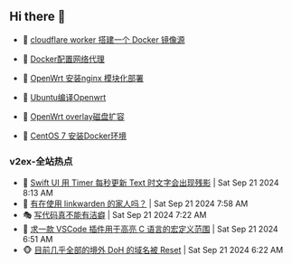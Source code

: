 ## Hi there 👋

<!--
**dkyg666/dkyg666** is a ✨ _special_ ✨ repository because its `README.md` (this file) appears on your GitHub profile.

Here are some ideas to get you started:

- 🔭 I’m currently working on ...
- 🌱 I’m currently learning ...
- 👯 I’m looking to collaborate on ...
- 🤔 I’m looking for help with ...
- 💬 Ask me about ...
- 📫 How to reach me: ...
- 😄 Pronouns: ...
- ⚡ Fun fact: ...
-->

<!-- BLOG-POST-LIST:START -->
- 🦩 [cloudflare worker 搭建一个 Docker 镜像源](http://blog.1996099.xyz/archives/cloudflare-worker-da-jian-yi-ge-docker-jing-xiang-zhan) 

- 🚦 [Docker配置网络代理](http://blog.1996099.xyz/archives/dockerpei-zhi-wang-luo-dai-li) 

- 🫶 [OpenWrt 安装nginx 模块化部署](http://blog.1996099.xyz/archives/openwrt-an-zhuang-nginx-mo-kuai-hua-bu-shu) 

- 🦄 [Ubuntu编译Openwrt](http://blog.1996099.xyz/archives/ubuntuzi-bian-yi-openwrt) 

- 🐻 [OpenWrt overlay磁盘扩容](http://blog.1996099.xyz/archives/openwrt-overlay) 

- 🤖 [CentOS 7 安装Docker环境](http://blog.1996099.xyz/archives/centos-docker) 
<!-- BLOG-POST-LIST:END -->

### v2ex-全站热点
<!-- v2ex:START -->
- 🥸 [Swift UI 用 Timer 每秒更新 Text 时文字会出现残影](https://www.v2ex.com/t/1074636#reply0) | Sat Sep 21 2024 8:13 AM
- 🤗 [有在使用 linkwarden 的家人吗？](https://www.v2ex.com/t/1074633#reply0) | Sat Sep 21 2024 7:58 AM
- 🎭 [写代码真不能有洁癖](https://www.v2ex.com/t/1074626#reply5) | Sat Sep 21 2024 7:22 AM
- 🥷 [求一款 VSCode 插件用于高亮 C 语言的宏定义范围](https://www.v2ex.com/t/1074618#reply0) | Sat Sep 21 2024 6:51 AM
- 🐵 [目前几乎全部的境外 DoH 的域名被 Reset](https://www.v2ex.com/t/1074612#reply4) | Sat Sep 21 2024 6:22 AM<!-- v2ex:END -->

